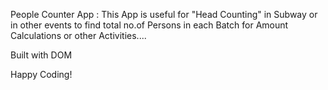 People Counter App :
		This App is useful for "Head Counting" in Subway or in other events to find total no.of Persons in each Batch for Amount Calculations or other Activities....

Built with DOM

Happy Coding!
